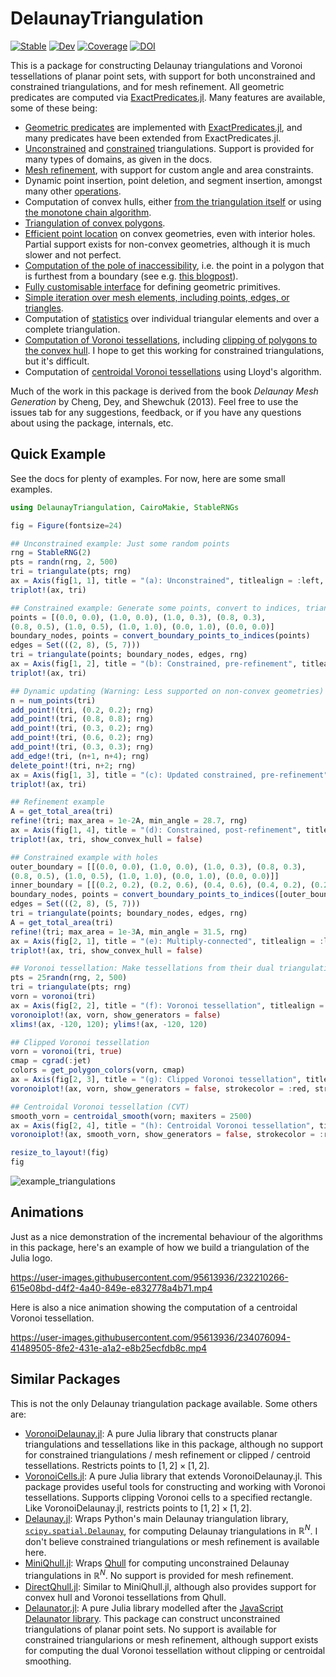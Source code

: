 # DelaunayTriangulation

[![Stable](https://img.shields.io/badge/docs-stable-blue.svg)](https://DanielVandH.github.io/DelaunayTriangulation.jl/stable/)
[![Dev](https://img.shields.io/badge/docs-dev-blue.svg)](https://DanielVandH.github.io/DelaunayTriangulation.jl/dev/)
[![Coverage](https://codecov.io/gh/DanielVandH/DelaunayTriangulation.jl/branch/main/graph/badge.svg)](https://codecov.io/gh/DanielVandH/DelaunayTriangulation.jl)
[![DOI](https://zenodo.org/badge/540660309.svg)](https://zenodo.org/badge/latestdoi/540660309)

This is a package for constructing Delaunay triangulations and Voronoi tessellations of planar point sets, with support for both unconstrained and constrained triangulations, and for mesh refinement. All geometric predicates are computed via [ExactPredicates.jl](https://github.com/lairez/ExactPredicates.jl). Many features are available, some of these being:

- [Geometric predicates](https://danielvandh.github.io/DelaunayTriangulation.jl/dev/predicates/) are implemented with [ExactPredicates.jl](https://github.com/lairez/ExactPredicates.jl), and many predicates have been extended from ExactPredicates.jl.
- [Unconstrained](https://danielvandh.github.io/DelaunayTriangulation.jl/dev/triangulations/unconstrained/) and [constrained](https://danielvandh.github.io/DelaunayTriangulation.jl/dev/triangulations/constrained/) triangulations. Support is provided for many types of domains, as given in the docs.
- [Mesh refinement](https://danielvandh.github.io/DelaunayTriangulation.jl/dev/triangulations/refinement/), with support for custom angle and area constraints.
- Dynamic point insertion, point deletion, and segment insertion, amongst many other [operations](https://danielvandh.github.io/DelaunayTriangulation.jl/dev/operations/).
- Computation of convex hulls, either [from the triangulation itself](https://danielvandh.github.io/DelaunayTriangulation.jl/dev/data_structures/convex_hull/) or using [the monotone chain algorithm](https://danielvandh.github.io/DelaunayTriangulation.jl/dev/other_features/convex_hull/). 
- [Triangulation of convex polygons](https://danielvandh.github.io/DelaunayTriangulation.jl/dev/tri_algs/convex/).
- [Efficient point location](https://danielvandh.github.io/DelaunayTriangulation.jl/dev/other_features/point_location/) on convex geometries, even with interior holes. Partial support exists for non-convex geometries, although it is much slower and not perfect.
- [Computation of the pole of inaccessibility](https://danielvandh.github.io/DelaunayTriangulation.jl/dev/other_features/pole_of_inaccessibility/), i.e. the point in a polygon that is furthest from a boundary (see e.g. [this blogpost](https://blog.mapbox.com/a-new-algorithm-for-finding-a-visual-center-of-a-polygon-7c77e6492fbc)).
- [Fully customisable interface](https://danielvandh.github.io/DelaunayTriangulation.jl/dev/interface/interface/) for defining geometric primitives.
- [Simple iteration over mesh elements, including points, edges, or triangles](https://danielvandh.github.io/DelaunayTriangulation.jl/dev/data_structures/triangulation/).
- Computation of [statistics](https://danielvandh.github.io/DelaunayTriangulation.jl/dev/data_structures/statistics/) over individual triangular elements and over a complete triangulation.
- [Computation of Voronoi tessellations](https://danielvandh.github.io/DelaunayTriangulation.jl/dev/tessellations/voronoi.md), including [clipping of polygons to the convex hull](https://danielvandh.github.io/DelaunayTriangulation.jl/dev/tessellations/clipped.md). I hope to get this working for constrained triangulations, but it's difficult.
- Computation of [centroidal Voronoi tessellations](https://danielvandh.github.io/DelaunayTriangulation.jl/dev/tessellations/lloyd.md) using Lloyd's algorithm.

Much of the work in this package is derived from the book *Delaunay Mesh Generation* by Cheng, Dey, and Shewchuk (2013). Feel free to use the issues tab for any suggestions, feedback, or if you have any questions about using the package, internals, etc.

## Quick Example 

See the docs for plenty of examples. For now, here are some small examples.

```julia
using DelaunayTriangulation, CairoMakie, StableRNGs

fig = Figure(fontsize=24)

## Unconstrained example: Just some random points 
rng = StableRNG(2)
pts = randn(rng, 2, 500)
tri = triangulate(pts; rng)
ax = Axis(fig[1, 1], title = "(a): Unconstrained", titlealign = :left, width=400,height=400)
triplot!(ax, tri) 

## Constrained example: Generate some points, convert to indices, triangulate 
points = [(0.0, 0.0), (1.0, 0.0), (1.0, 0.3), (0.8, 0.3), 
(0.8, 0.5), (1.0, 0.5), (1.0, 1.0), (0.0, 1.0), (0.0, 0.0)]
boundary_nodes, points = convert_boundary_points_to_indices(points)
edges = Set(((2, 8), (5, 7)))
tri = triangulate(points; boundary_nodes, edges, rng)
ax = Axis(fig[1, 2], title = "(b): Constrained, pre-refinement", titlealign = :left, width=400,height=400)
triplot!(ax, tri)

## Dynamic updating (Warning: Less supported on non-convex geometries)
n = num_points(tri)
add_point!(tri, (0.2, 0.2); rng)
add_point!(tri, (0.8, 0.8); rng)
add_point!(tri, (0.3, 0.2); rng)
add_point!(tri, (0.6, 0.2); rng)
add_point!(tri, (0.3, 0.3); rng)
add_edge!(tri, (n+1, n+4); rng)
delete_point!(tri, n+2; rng)
ax = Axis(fig[1, 3], title = "(c): Updated constrained, pre-refinement", titlealign = :left, width=400,height=400)
triplot!(ax, tri)

## Refinement example
A = get_total_area(tri)
refine!(tri; max_area = 1e-2A, min_angle = 28.7, rng)
ax = Axis(fig[1, 4], title = "(d): Constrained, post-refinement", titlealign = :left, width=400,height=400)
triplot!(ax, tri, show_convex_hull = false)

## Constrained example with holes
outer_boundary = [[(0.0, 0.0), (1.0, 0.0), (1.0, 0.3), (0.8, 0.3), 
(0.8, 0.5), (1.0, 0.5), (1.0, 1.0), (0.0, 1.0), (0.0, 0.0)]]
inner_boundary = [[(0.2, 0.2), (0.2, 0.6), (0.4, 0.6), (0.4, 0.2), (0.2, 0.2)]]
boundary_nodes, points = convert_boundary_points_to_indices([outer_boundary, inner_boundary])
edges = Set(((2, 8), (5, 7)))
tri = triangulate(points; boundary_nodes, edges, rng)
A = get_total_area(tri)
refine!(tri; max_area = 1e-3A, min_angle = 31.5, rng)
ax = Axis(fig[2, 1], title = "(e): Multiply-connected", titlealign = :left, width=400,height=400)
triplot!(ax, tri, show_convex_hull = false)

## Voronoi tessellation: Make tessellations from their dual triangulation
pts = 25randn(rng, 2, 500)
tri = triangulate(pts; rng)
vorn = voronoi(tri)
ax = Axis(fig[2, 2], title = "(f): Voronoi tessellation", titlealign = :left, width=400,height=400)
voronoiplot!(ax, vorn, show_generators = false) 
xlims!(ax, -120, 120); ylims!(ax, -120, 120)

## Clipped Voronoi tessellation 
vorn = voronoi(tri, true)
cmap = cgrad(:jet)
colors = get_polygon_colors(vorn, cmap)
ax = Axis(fig[2, 3], title = "(g): Clipped Voronoi tessellation", titlealign = :left, width=400,height=400)
voronoiplot!(ax, vorn, show_generators = false, strokecolor = :red, strokewidth = 0.2, polygon_color = colors)

## Centroidal Voronoi tessellation (CVT)
smooth_vorn = centroidal_smooth(vorn; maxiters = 2500)
ax = Axis(fig[2, 4], title = "(h): Centroidal Voronoi tessellation", titlealign = :left, width=400,height=400)
voronoiplot!(ax, smooth_vorn, show_generators = false, strokecolor = :red, strokewidth = 0.2, polygon_color = colors)

resize_to_layout!(fig)
fig
```

![example_triangulations](https://user-images.githubusercontent.com/95613936/235439717-6e0258e4-c071-4578-b7bc-7f33b9ad401d.png)

## Animations

Just as a nice demonstration of the incremental behaviour of the algorithms in this package, here's an example of how we build a triangulation of the Julia logo.

https://user-images.githubusercontent.com/95613936/232210266-615e08bd-d4f2-4a40-849e-e832778a4b71.mp4

Here is also a nice animation showing the computation of a centroidal Voronoi tessellation.

https://user-images.githubusercontent.com/95613936/234076094-41489505-8fe2-431e-a1a2-e8b25ecfdb8c.mp4

## Similar Packages

This is not the only Delaunay triangulation package available. Some others are:

- [VoronoiDelaunay.jl](https://github.com/JuliaGeometry/VoronoiDelaunay.jl): A pure Julia library that constructs planar triangulations and tessellations like in this package, although no support for constrained triangulations / mesh refinement or clipped / centroid tessellations. Restricts points to $[1, 2] \times [1, 2]$.
- [VoronoiCells.jl](https://github.com/JuliaGeometry/VoronoiCells.jl): A pure Julia library that extends VoronoiDelaunay.jl. This package provides useful tools for constructing and working with Voronoi tessellations. Supports clipping Voronoi cells to a specified rectangle. Like VoronoiDelaunay.jl, restricts points to $[1, 2] \times [1, 2]$.
- [Delaunay.jl](https://github.com/eschnett/Delaunay.jl): Wraps Python's main Delaunay triangulation library, [`scipy.spatial.Delaunay`](https://docs.scipy.org/doc/scipy/reference/generated/scipy.spatial.Delaunay.html), for computing Delaunay triangulations in $\mathbb R^N$. I don't believe constrained triangulations or mesh refinement is available here.
- [MiniQhull.jl](https://github.com/gridap/MiniQhull.jl): Wraps [Qhull](http://www.qhull.org/) for computing unconstrained Delaunay triangulations in $\mathbb R^N$. No support is provided for mesh refinement.
- [DirectQhull.jl](https://github.com/JuhaHeiskala/DirectQhull.jl/): Similar to MiniQhull.jl, although also provides support for convex hull and Voronoi tessellations from Qhull.
- [Delaunator.jl](https://github.com/JuliaGeometry/Delaunator.jl): A pure Julia library modelled after the [JavaScript Delaunator library](https://github.com/mapbox/delaunator). This package can construct unconstrained triangulations of planar point sets. No support is available for constrained triangularions or mesh refinement, although support exists for computing the dual Voronoi tessellation without clipping or centroidal smoothing.


